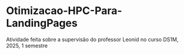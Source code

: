 # Otimizacao-HPC-Para-LandingPages
Atividade feita sobre a supervisão do professor Leonid no curso DS1M, 2025, 1 semestre
